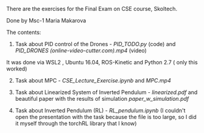 There are the exercises for the Final Exam on CSE course, Skoltech.

Done by Msc-1 Maria Makarova


The contents:

1) Task about PID control of the Drones - *PID_TODO.py* (code)  and *PID_DRONES (online-video-cutter.com).mp4* (video)

It was done via WSL2 , Ubuntu 16.04, ROS-Kinetic and Python 2.7 ( only this worked)

2) Task about MPC - *CSE_Lecture_Exercise.ipynb* and *MPC.mp4*

3) Task about Linearized System of Inverted Pendulum - *linearized.pdf* and beautiful paper with the results of simulation *paper_w_simulation.pdf*

4) Task about Inverted Pendulum (RL) - *RL_pendulum.ipynb* (I couldn't open the presentation with the task because the file is too large, so I did it myself through the torchRL library that I know) 

